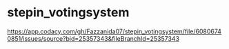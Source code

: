 # stepin_votingsystem
https://app.codacy.com/gh/Fazzanida07/stepin_votingsystem/file/60806740851/issues/source?bid=25357343&fileBranchId=25357343
